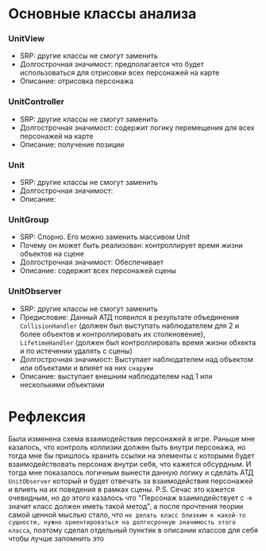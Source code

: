 # Основные классы анализа

### UnitView
* SRP: другие классы не смогут заменить
* Долгострочная значимост: предполагается что будет использоваться для отрисовки всех персонажей на карте
* Описание: отрисовка персонажа

### UnitController
* SRP: другие классы не смогут заменить
* Долгострочная значимост: содержит логику перемещения для всех персонажей на карте
* Описание: получение позиции

### Unit
* SRP: другие классы не смогут заменить
* Долгострочная значимост: 
* Описание: 

### UnitGroup
* SRP: Спорно. Его можно заменить массивом Unit
* Почему он может быть реализован: контроллирует время жизни объектов на сцене
* Долгострочная значимост: Обеспечивает 
* Описание: содержит всех персонажей сцены

### UnitObserver
* SRP: другие классы не смогут заменить
* Предисловие: Данный АТД появился в результате объединения `CollisionHandler` (должен был выступать наблюдателем для 2 и более объектов и контроллировать их столкновение), `LifetimeHandler` (должен был контроллировать время жизни обхекта и по истечении удалять с сцены)
* Долгострочная значимост: Выступает наблюдателем над объектом или объектами и влияет на них `снаружи`
* Описание: выступает внешним наблюдателем над 1 или несколькими объектами

# Рефлексия

Была изменена схема взаимодействия персонажей в игре. Раньше мне казалось, что контроль коллизии должен быть внутри персонажа, но тогда мне бы пришлось хранить ссылки на элементы с которыми будет взаимодействовать персонаж внутри себя, что кажется обсурдным. И тогда мне показалось логичным вынести данную логику и сделать АТД `UnitObserver` который и будет отвечать за взаимодействия персонажей и влиять на их поведения в рамках сцены. P.S. Сечас это кажется очевидным, но до этого казалось что "Персонаж взаимодействует с -> значит класс должен иметь такой метод", а после прочтения теории самой ценной мыслью стало, что `не делать класс близким к какой-то сущности, нужно ориентироваться на долгосрочную значимость этого класса`, поэтому сделал отдельный пунктик в описании классов для себя чтобы лучше запомнить это
